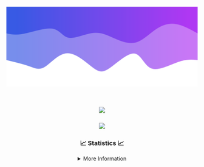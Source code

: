 ![Header](./IMG_4001.png)
<div align="center">

<h1 align="center">
  <a href="https://git.io/typing-svg">
    <img src="https://readme-typing-svg.herokuapp.com/?lines=Welcome+to+my+profile!+👋;JavaScript+developer.;&center=true&size=25">
  </a>
</h1>

<p align="center">
  <img src="https://lanyard.cnrad.dev/api/624702585596805130" />
</p>

### 📈 Statistics 📈
<details>
    <summary>More Information</summary>
    <br/>

<!--START_SECTION:waka-->
![Code Time](http://img.shields.io/badge/Code%20Time-51%20hrs-blue)

![Profile Views](http://img.shields.io/badge/Profile%20Views-0-blue)

**🐱 My GitHub Data** 

> 📦 1.6 kB Used in GitHub's Storage 
 > 
> 🏆 0 Contributions in the Year 2024
 > 
> 🚫 Not Opted to Hire
 > 
> 📜 5 Public Repositories 
 > 
> 🔑 1 Private Repositories 
 > 
**I'm a Night 🦉** 

```text
🌞 Morning                30 commits          ██░░░░░░░░░░░░░░░░░░░░░░░   08.13 % 
🌆 Daytime                147 commits         ██████████░░░░░░░░░░░░░░░   39.84 % 
🌃 Evening                166 commits         ███████████░░░░░░░░░░░░░░   44.99 % 
🌙 Night                  26 commits          ██░░░░░░░░░░░░░░░░░░░░░░░   07.05 % 
```
📅 **I'm Most Productive on Sunday** 

```text
Monday                   39 commits          ███░░░░░░░░░░░░░░░░░░░░░░   10.57 % 
Tuesday                  66 commits          ████░░░░░░░░░░░░░░░░░░░░░   17.89 % 
Wednesday                75 commits          █████░░░░░░░░░░░░░░░░░░░░   20.33 % 
Thursday                 49 commits          ███░░░░░░░░░░░░░░░░░░░░░░   13.28 % 
Friday                   45 commits          ███░░░░░░░░░░░░░░░░░░░░░░   12.20 % 
Saturday                 19 commits          █░░░░░░░░░░░░░░░░░░░░░░░░   05.15 % 
Sunday                   76 commits          █████░░░░░░░░░░░░░░░░░░░░   20.60 % 
```


📊 **This Week I Spent My Time On** 

```text
🕑︎ Time Zone: America/New_York

💬 Programming Languages: 
Java                     18 hrs 57 mins      ████████████████████████░   94.96 % 
YAML                     32 mins             █░░░░░░░░░░░░░░░░░░░░░░░░   02.71 % 
XML                      27 mins             █░░░░░░░░░░░░░░░░░░░░░░░░   02.26 % 
GitIgnore file           0 secs              ░░░░░░░░░░░░░░░░░░░░░░░░░   00.07 % 

🔥 Editors: 
IntelliJ                 19 hrs 57 mins      █████████████████████████   100.00 % 

🐱‍💻 Projects: 
Xenon                    18 hrs 28 mins      ███████████████████████░░   92.57 % 
Carbon-master            1 hr 25 mins        ██░░░░░░░░░░░░░░░░░░░░░░░   07.11 % 
Unknown Project          3 mins              ░░░░░░░░░░░░░░░░░░░░░░░░░   00.32 % 

💻 Operating System: 
Windows                  19 hrs 57 mins      █████████████████████████   100.00 % 
```

**I Mostly Code in Java** 

```text
Java                     19 repos            ███████████████████████░░   90.48 % 
JavaScript               1 repo              █░░░░░░░░░░░░░░░░░░░░░░░░   04.76 % 
C++                      1 repo              █░░░░░░░░░░░░░░░░░░░░░░░░   04.76 % 
```



**Timeline**

![Lines of Code chart](https://raw.githubusercontent.com/DevDipin/DevDipin/main/assets/bar_graph.png)


 Last Updated on 05/01/2024 21:08:57 UTC
<!--END_SECTION:waka-->

![Footer](./IMG_4002.png)